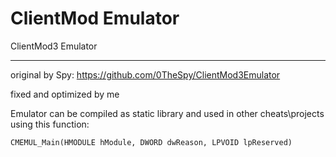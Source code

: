 # ClientMod Emulator
ClientMod3 Emulator
______________________________________________________________
original by Spy: https://github.com/0TheSpy/ClientMod3Emulator

fixed and optimized by me

Emulator can be compiled as static library and used in other cheats\projects using this function:

`CMEMUL_Main(HMODULE hModule, DWORD dwReason, LPVOID lpReserved)`
